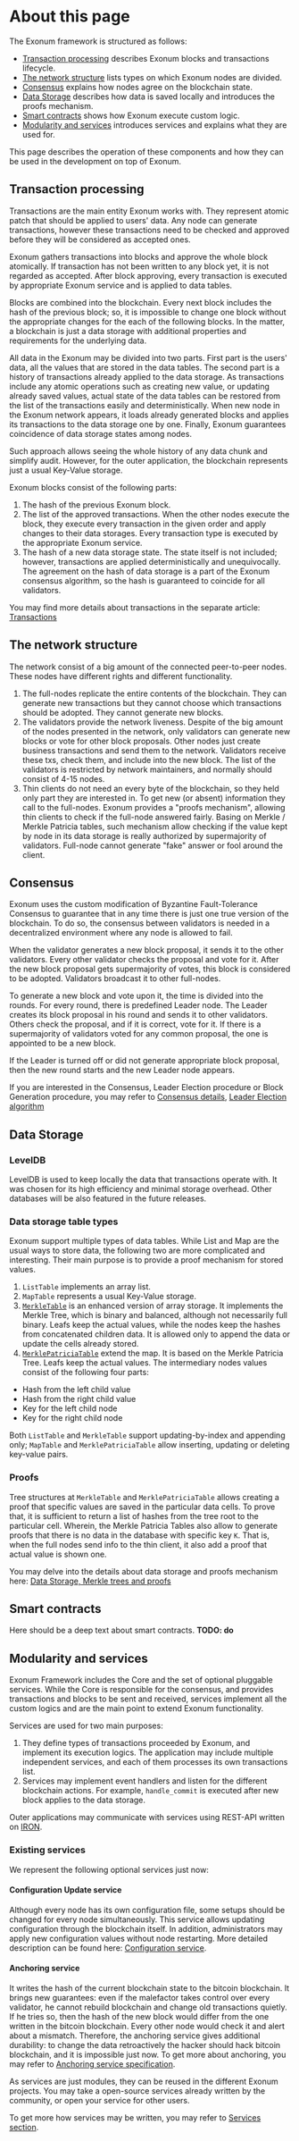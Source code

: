 # About this page

The Exonum framework is structured as follows:

- [Transaction processing](#transaction-processing) describes Exonum blocks
  and transactions lifecycle.
- [The network structure](#the-network-structure) lists types on which
  Exonum nodes are divided.
- [Consensus](#consensus) explains how nodes agree on the blockchain
  state.
- [Data Storage](#data-storage) describes how data is saved locally and
  introduces the proofs mechanism.
- [Smart contracts](#smart-contracts) shows how Exonum execute custom
  logic.
- [Modularity and services](#modularity-and-services) introduces services
  and explains what they are used for.

This page describes the operation of these components and how they can
be used in the development on top of Exonum.

## Transaction processing

Transactions are the main entity Exonum works with. They represent
atomic patch that should be applied to users' data. Any node can generate
transactions, however these transactions need to be checked and approved
before they will be considered as accepted ones.

Exonum gathers transactions into blocks and approve the whole block
atomically. If transaction has not been written to any block yet, it is
not regarded as accepted. After block approving, every transaction is
executed by appropriate Exonum service and is applied to data tables.

Blocks are combined into the blockchain. Every next block includes the
hash of the previous block; so, it is impossible to change one block
without the appropriate changes for the each of the following blocks. In
the matter, a blockchain is just a data storage with additional
properties and requirements for the underlying data.

All data in the Exonum may be divided into two parts. First part is the
users' data, all the values that are stored in the data tables. The
second part is a history of transactions already applied to the data
storage. As transactions include any atomic operations such as creating
new value, or updating already saved values, actual state of the data
tables can be restored from the list of the transactions easily and
deterministically. When new node in the Exonum network appears, it loads
already generated blocks and applies its transactions to the data
storage one by one. Finally, Exonum guarantees coincidence of data
storage states among nodes.

Such approach allows seeing the whole history of any data chunk and
simplify audit. However, for the outer application, the blockchain
represents just a usual Key-Value storage.

Exonum blocks consist of the following parts:

1. The hash of the previous Exonum block.
2. The list of the approved transactions. When the other nodes execute
  the block, they execute every transaction in the given order and apply
  changes to their data storages. Every transaction type is executed by
  the appropriate Exonum service.
3. The hash of a new data storage state. The state itself is not
  included; however, transactions are applied deterministically and
  unequivocally. The agreement on the hash of data storage is a part of
  the Exonum consensus algorithm, so the hash is guaranteed to coincide
  for all validators.

You may find more details about transactions in the separate article:
[Transactions](../architecture/transactions)

## The network structure

The network consist of a big amount of the connected peer-to-peer nodes.
These nodes have different rights and different functionality.

1. The full-nodes replicate the entire contents of the blockchain. They
  can generate new transactions but they cannot choose which transactions
  should be adopted. They cannot generate new blocks.
2. The validators provide the network liveness. Despite of the big
  amount of the nodes presented in the network, only validators can
  generate new blocks or vote for other block proposals. Other nodes just
  create business transactions and send them to the network. Validators
  receive these txs, check them, and include into the new block. The list
  of the validators is restricted by network maintainers, and normally
  should consist of 4-15 nodes.
3. Thin clients do not need an every byte of the blockchain, so they
  held only part they are interested in. To get new (or absent)
  information they call to the full-nodes. Exonum provides a "proofs
  mechanism", allowing thin clients to check if the full-node answered
  fairly. Basing on Merkle / Merkle Patricia tables, such mechanism allow
  checking if the value kept by node in its data storage is really
  authorized by supermajority of validators.
  Full-node cannot generate "fake" answer or fool around the client.

## Consensus

Exonum uses the custom modification of Byzantine Fault-Tolerance
Consensus to guarantee that in any time there is just one true version
of the blockchain. To do so, the consensus between validators is needed
in a decentralized environment where any node is allowed to fail.

When the validator generates a new block proposal, it sends it to the
other validators. Every other validator checks the proposal and vote for
it. After the new block proposal gets supermajority of votes, this block
is considered to be adopted. Validators broadcast it to other
full-nodes.

To generate a new block and vote upon it, the time is divided into the
rounds. For every round, there is predefined Leader node. The Leader
creates its block proposal in his round and sends it to other
validators. Others check the proposal, and if it is correct, vote for
it. If there is a supermajority of validators voted for any common
proposal, the one is appointed to be a new block.

If the Leader is turned off or did not generate appropriate block
proposal, then the new round starts and the new Leader node appears.

If you are interested in the Consensus, Leader Election procedure or
Block Generation procedure, you may refer to [Consensus
details](../advanced/consensus/consensus), [Leader Election
algorithm](../advanced/consensus/leader-election)

## Data Storage

### LevelDB

LevelDB is used to keep locally the data that transactions operate with.
It was chosen for its high efficiency and minimal storage overhead.
Other databases will be also featured in the future releases.

### Data storage table types

Exonum support multiple types of data tables. While List and Map are the
usual ways to store data, the following two are more complicated and
interesting. Their main purpose is to provide a proof mechanism for
stored values.

1. `ListTable` implements an array list.
2. `MapTable` represents a usual Key-Value storage.
3. [`MerkleTable`](../advanced/merkle-index) is an enhanced version of
  array storage. It implements the Merkle Tree, which is binary and
  balanced, although not necessarily full binary. Leafs keep the
  actual values, while the nodes keep the hashes from concatenated
  children data. It is allowed only to append the data or update the cells
  already stored.
4. [`MerklePatriciaTable`](../advanced/merkle-patricia-index) extend the
  map. It is based on the Merkle Patricia Tree. Leafs keep the actual
  values. The intermediary nodes values consist of the following four parts:

  - Hash from the left child value
  - Hash from the right child value
  - Key for the left child node
  - Key for the right child node

Both `ListTable` and `MerkleTable` support updating-by-index and
appending only; `MapTable` and `MerklePatriciaTable` allow inserting,
updating or deleting key-value pairs.

### Proofs

Tree structures at `MerkleTable` and `MerklePatriciaTable` allows
creating a proof that specific values are saved in the particular data
cells. To prove that, it is sufficient to return a list of hashes from
the tree root to the particular cell. Wherein, the Merkle Patricia
Tables also allow to generate proofs that there is no data in the
database with specific key `K`. That is, when the full nodes send info
to the thin client, it also add a proof that actual value is shown one.

You may delve into the details about data storage and proofs mechanism
here: [Data Storage, Merkle trees and proofs](../architecture/storage)

## Smart contracts

Here should be a deep text about smart contracts. **TODO: do**

## Modularity and services

Exonum Framework includes the Core and the set of optional pluggable
services. While the Core is responsible for the consensus, and provides
transactions and blocks to be sent and received, services implement all
the custom logics and are the main point to extend Exonum functionality.

Services are used for two main purposes:

1. They define types of transactions proceeded by Exonum, and implement
  its execution logics. The application may include multiple independent
  services, and each of them processes its own transactions list.
2. Services may implement event handlers and listen for the different
  blockchain actions. For example, `handle_commit` is executed after new
  block applies to the data storage.

Outer applications may communicate with services using REST-API written
on [IRON][iron].

### Existing services

We represent the following optional services just now:

#### Configuration Update service

Although every node has its own configuration file, some setups should
be changed for every node simultaneously. This service allows updating
configuration through the blockchain itself. In addition, administrators
may apply new configuration values without node restarting. More
detailed description can be found here: [Configuration
service](../advanced/services/configuration).

#### Anchoring service

It writes the hash of the current blockchain state to the bitcoin
blockchain. It brings new guarantees: even if the malefactor takes
control over every validator, he cannot rebuild blockchain and change
old transactions quietly. If he tries so, then the hash of the new block
would differ from the one written in the bitcoin blockchain. Every other
node would check it and alert about a mismatch. Therefore, the anchoring
service gives additional durability: to change the data retroactively
the hacker should hack bitcoin blockchain, and it is impossible just
now. To get more about anchoring, you may refer to [Anchoring service
specification](../advanced/services/anchoring.md).

As services are just modules, they can be reused in the different Exonum
projects. You may take a open-source services already written by the
community, or open your service for other users.

To get more how services may be written, you may refer to [Services
section](../architecture/services).

[iron]: http://ironframework.io/

